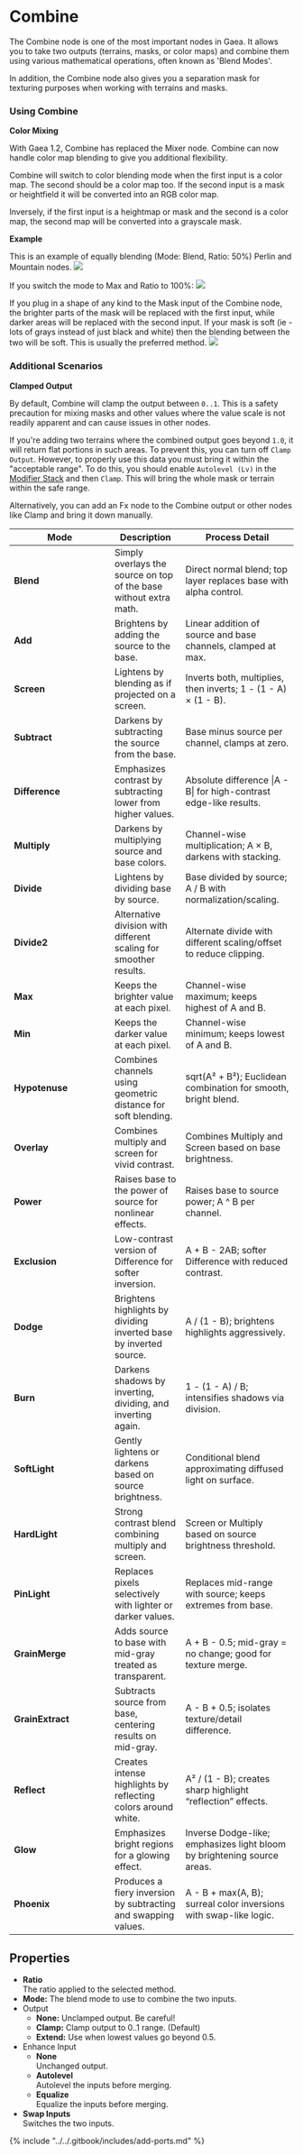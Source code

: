 # Combine

The Combine node is one of the most important nodes in Gaea. It allows you to take two outputs (terrains, masks, or color maps) and combine them using various mathematical operations, often known as 'Blend Modes'.

In addition, the Combine node also gives you a separation mask for texturing purposes when working with terrains and masks.

### Using Combine

**Color Mixing**

With Gaea 1.2, Combine has replaced the Mixer node. Combine can now handle color map blending to give you additional flexibility.

Combine will switch to color blending mode when the first input is a color map. The second should be a color map too. If the second input is a mask or heightfield it will be converted into an RGB color map.

Inversely, if the first input is a heightmap or mask and the second is a color map, the second map will be converted into a grayscale mask.

**Example**

This is an example of equally blending (Mode: Blend, Ratio: 50%) Perlin and Mountain nodes. ![](../../images/ref/Combine/combine--blend.webp)

If you switch the mode to Max and Ratio to 100%: ![](../../images/ref/Combine/combine--max.webp)

If you plug in a shape of any kind to the Mask input of the Combine node, the brighter parts of the mask will be replaced with the first input, while darker areas will be replaced with the second input. If your mask is soft (ie - lots of grays instead of just black and white) then the blending between the two will be soft. This is usually the preferred method. ![](../../images/ref/Combine/combine--hardmask.webp)

### Additional Scenarios

**Clamped Output**

By default, Combine will clamp the output between `0..1`. This is a safety precaution for mixing masks and other values where the value scale is not readily apparent and can cause issues in other nodes.

If you're adding two terrains where the combined output goes beyond `1.0`, it will return flat portions in such areas. To prevent this, you can turn off `Clamp Output`. However, to properly use this data you must bring it within the "acceptable range". To do this, you should enable `Autolevel (Lv)` in the [Modifier Stack](https://app.gitbook.com/s/-MRH8eXs83d5sUGKdsHp/getting-started/user-interface/property-editor/modifier-stack "mention") and then `Clamp`. This will bring the whole mask or terrain within the safe range.

Alternatively, you can add an Fx node to the Combine output or other nodes like Clamp and bring it down manually.



<table><thead><tr><th width="162.4000244140625">Mode</th><th>Description</th><th>Process Detail</th></tr></thead><tbody><tr><td><strong>Blend</strong></td><td>Simply overlays the source on top of the base without extra math.</td><td>Direct normal blend; top layer replaces base with alpha control.</td></tr><tr><td><strong>Add</strong></td><td>Brightens by adding the source to the base.</td><td>Linear addition of source and base channels, clamped at max.</td></tr><tr><td><strong>Screen</strong></td><td>Lightens by blending as if projected on a screen.</td><td>Inverts both, multiplies, then inverts; 1 - (1 - A) × (1 - B).</td></tr><tr><td><strong>Subtract</strong></td><td>Darkens by subtracting the source from the base.</td><td>Base minus source per channel, clamps at zero.</td></tr><tr><td><strong>Difference</strong></td><td>Emphasizes contrast by subtracting lower from higher values.</td><td>Absolute difference |A - B| for high-contrast edge-like results.</td></tr><tr><td><strong>Multiply</strong></td><td>Darkens by multiplying source and base colors.</td><td>Channel-wise multiplication; A × B, darkens with stacking.</td></tr><tr><td><strong>Divide</strong></td><td>Lightens by dividing base by source.</td><td>Base divided by source; A / B with normalization/scaling.</td></tr><tr><td><strong>Divide2</strong></td><td>Alternative division with different scaling for smoother results.</td><td>Alternate divide with different scaling/offset to reduce clipping.</td></tr><tr><td><strong>Max</strong></td><td>Keeps the brighter value at each pixel.</td><td>Channel-wise maximum; keeps highest of A and B.</td></tr><tr><td><strong>Min</strong></td><td>Keeps the darker value at each pixel.</td><td>Channel-wise minimum; keeps lowest of A and B.</td></tr><tr><td><strong>Hypotenuse</strong></td><td>Combines channels using geometric distance for soft blending.</td><td>sqrt(A² + B²); Euclidean combination for smooth, bright blend.</td></tr><tr><td><strong>Overlay</strong></td><td>Combines multiply and screen for vivid contrast.</td><td>Combines Multiply and Screen based on base brightness.</td></tr><tr><td><strong>Power</strong></td><td>Raises base to the power of source for nonlinear effects.</td><td>Raises base to source power; A ^ B per channel.</td></tr><tr><td><strong>Exclusion</strong></td><td>Low-contrast version of Difference for softer inversion.</td><td>A + B - 2AB; softer Difference with reduced contrast.</td></tr><tr><td><strong>Dodge</strong></td><td>Brightens highlights by dividing inverted base by inverted source.</td><td>A / (1 - B); brightens highlights aggressively.</td></tr><tr><td><strong>Burn</strong></td><td>Darkens shadows by inverting, dividing, and inverting again.</td><td>1 - (1 - A) / B; intensifies shadows via division.</td></tr><tr><td><strong>SoftLight</strong></td><td>Gently lightens or darkens based on source brightness.</td><td>Conditional blend approximating diffused light on surface.</td></tr><tr><td><strong>HardLight</strong></td><td>Strong contrast blend combining multiply and screen.</td><td>Screen or Multiply based on source brightness threshold.</td></tr><tr><td><strong>PinLight</strong></td><td>Replaces pixels selectively with lighter or darker values.</td><td>Replaces mid-range with source; keeps extremes from base.</td></tr><tr><td><strong>GrainMerge</strong></td><td>Adds source to base with mid-gray treated as transparent.</td><td>A + B - 0.5; mid-gray = no change; good for texture merge.</td></tr><tr><td><strong>GrainExtract</strong></td><td>Subtracts source from base, centering results on mid-gray.</td><td>A - B + 0.5; isolates texture/detail difference.</td></tr><tr><td><strong>Reflect</strong></td><td>Creates intense highlights by reflecting colors around white.</td><td>A² / (1 - B); creates sharp highlight “reflection” effects.</td></tr><tr><td><strong>Glow</strong></td><td>Emphasizes bright regions for a glowing effect.</td><td>Inverse Dodge-like; emphasizes light bloom by brightening source areas.</td></tr><tr><td><strong>Phoenix</strong></td><td>Produces a fiery inversion by subtracting and swapping values.</td><td>A - B + max(A, B); surreal color inversions with swap-like logic.</td></tr></tbody></table>

## Properties

* **Ratio**  
  The ratio applied to the selected method.
* **Mode:** The blend mode to use to combine the two inputs.
* Output
  * **None:** Unclamped output. Be careful!
  * **Clamp:** Clamp output to 0..1 range. (Default)
  * **Extend:** Use when lowest values go beyond 0.5.
* Enhance Input
  * **None**  
  Unchanged output.
  * **Autolevel**  
  Autolevel the inputs before merging.
  * **Equalize**  
  Equalize the inputs before merging.
* **Swap Inputs**  
  Switches the two inputs.

{% include "../../.gitbook/includes/add-ports.md" %}

